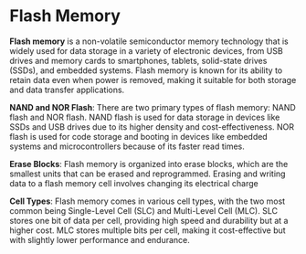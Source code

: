 # Flash Memory

**Flash memory** is a non-volatile semiconductor memory technology that is widely used for data storage in a variety of electronic devices, from USB drives and memory cards to smartphones, tablets, solid-state drives (SSDs), and embedded systems. Flash memory is known for its ability to retain data even when power is removed, making it suitable for both storage and data transfer applications. 

**NAND and NOR Flash**: There are two primary types of flash memory: NAND flash and NOR flash. NAND flash is used for data storage in devices like SSDs and USB drives due to its higher density and cost-effectiveness. NOR flash is used for code storage and booting in devices like embedded systems and microcontrollers because of its faster read times.


**Erase Blocks**: Flash memory is organized into erase blocks, which are the smallest units that can be erased and reprogrammed. Erasing and writing data to a flash memory cell involves changing its electrical charge

**Cell Types**: Flash memory comes in various cell types, with the two most common being Single-Level Cell (SLC) and Multi-Level Cell (MLC). SLC stores one bit of data per cell, providing high speed and durability but at a higher cost. MLC stores multiple bits per cell, making it cost-effective but with slightly lower performance and endurance.  

